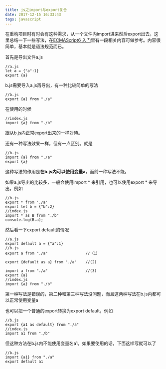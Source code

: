 ```yaml
---
title: js之import与export复合
date: 2017-12-15 16:33:43
tags: javascript
---
```

在重构项目时有时会有这种需求，从一个文件内import进来然后export出去。这里总结一下一些写法，在[ECMAScript6 入门](http://es6.ruanyifeng.com/#docs/module)里有一段相关内容可做参考。内容很简单，基本就是语法规范而已。

首先是导出文件a.js

	//a.js
	let a = {"a":1}
	export {a}
	
b.js需要导入a.js再导出，有一种比较简单的写法

	//b.js
	export {a} from "./a"
在使用的时候

	//index.js
	import {a} from "./b"
跟从b.js内正常export出来的一样对待。

还有一种写法效果一样，但有一点区别。就是

	//b.js
	import {a} from "./a"
	export {a}
这种写法的作用是**在b.js内可以使用变量a**，而前一种写法不能。

如果a.js导出的比较多，一般会使用import * 来引用，也可以使用export * 来导出，例如

	//b.js
	export * from './a'
	export let b = {"b":2}
	//index.js
	import * as B from "./b"
	console.log(B.a); 

然后看一下export default的情况

	//a.js
	export default a = {"a":1}
	//b.js
	export a from "./a"					//（1）

	export {default as a} from "./a"	//(2)

	import a from "./a"					//(3)
	export {a}
	//index.js
	import {a} from "./b"
第一种写法是错误的，第二种和第三种写法没问题，而且这两种写法在b.js内都可以正常使用变量a

也可以把一个普通的export转换为export default，例如

	//b.js
	export {a1 as default} from "./a"
	//index.js
	import a1 from "./b"
但这种方法在b.js内不能使用变量名a1，如果要使用的话，下面这样写就可以了

	//b.js
	import {a1} from "./a"
	export default a1